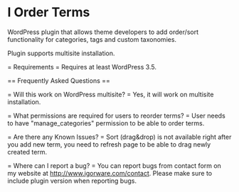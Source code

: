I Order Terms
=============

WordPress plugin that allows theme developers to add order/sort functionality for categories, tags and custom taxonomies.

Plugin supports multisite installation.


= Requirements =
Requires at least WordPress 3.5.


== Frequently Asked Questions ==

= Will this work on WordPress multisite? =
Yes, it will work on multisite installation.

= What permissions are required for users to reorder terms? =
User needs to have "manage_categories" permission to be able to order terms.

= Are there any Known Issues? =
Sort (drag&drop) is not available right after you add new term, you need to refresh page to be able to drag newly created term.

= Where can I report a bug? =
You can report bugs from contact form on my website at <a href="http://www.igorware.com/contact?referrer-ver=I-Order-Terms">http://www.igorware.com/contact</a>.
Please make sure to include plugin version when reporting bugs.
